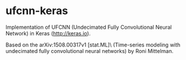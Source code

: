 # ufcnn-keras
Implementation of UFCNN (Undecimated Fully Convolutional Neural Network) in Keras (http://keras.io).

Based on the arXiv:1508.00317v1 \[stat.ML]\ (Time-series modeling with undecimated fully convolutional neural networks) by Roni Mittelman. 
